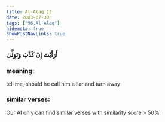 ```yaml
---
title: Al-Alaq:13
date: 2003-07-30
tags: ["96.Al-Alaq"]
hidemeta: true 
ShowPostNavLinks: true 
---
```

### أَرَأَيْتَ إِنْ كَذَّبَ وَتَوَلَّىٰ
### meaning: 
tell me, should he call him a liar and turn away
### similar verses: 

Our AI only can find similar verses with similarity score > 50% 





